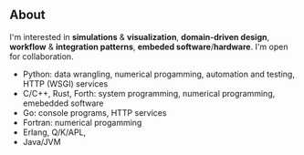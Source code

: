 ## About

I'm interested in  __simulations__ & __visualization__, __domain-driven design__, __workflow__ & __integration patterns__, __embeded software__/__hardware__.
I'm open for collaboration.
- Python: data wrangling, numerical progamming, automation and testing, HTTP (WSGI) services 
- C/C++, Rust, Forth: system programming, numerical programming, emebedded software
- Go: console programs, HTTP services 
- Fortran: numerical progamming
- Erlang, Q/K/APL,  
- Java/JVM
